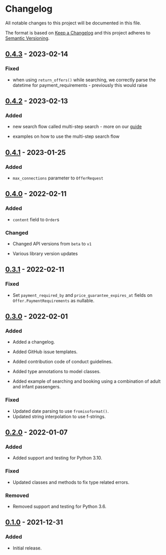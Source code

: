 # Changelog

All notable changes to this project will be documented in this file.

The format is based on [Keep a Changelog] and this project adheres to [Semantic Versioning].

  [Keep a Changelog]: http://keepachangelog.com/en/1.0.0/
  [Semantic Versioning]: http://semver.org/spec/v2.0.0.html

## [0.4.3] - 2023-02-14

### Fixed
- when using `return_offers()` while searching, we correctly parse the datetime for
  payment_requirements - previously this would raise

  [0.4.3]: https://github.com/duffelhq/duffel-api-python/releases/tag/0.4.3

## [0.4.2] - 2023-02-13

### Added
- new search flow called multi-step search - more on our [guide]
- examples on how to use the multi-step search flow

  [0.4.2]: https://github.com/duffelhq/duffel-api-python/releases/tag/0.4.2
  [guide]: https://duffel.com/docs/guides/multi-step-search

## [0.4.1] - 2023-01-25

### Added
- `max_connections` parameter to `OfferRequest`

  [0.4.1]: https://github.com/duffelhq/duffel-api-python/releases/tag/0.4.1

## [0.4.0] - 2022-02-11

### Added

- `content` field to `Order`s

### Changed

- Changed API versions from `beta` to `v1`
- Various library version updates

  [0.4.0]: https://github.com/duffelhq/duffel-api-python/releases/tag/0.4.0

## [0.3.1] - 2022-02-11

### Fixed
- Set `payment_required_by` and `price_guarantee_expires_at` fields on
  `Offer.PaymentRequirements` as nullable.

  [0.3.1]: https://github.com/duffelhq/duffel-api-python/releases/tag/0.3.1

## [0.3.0] - 2022-02-01

### Added
- Added a changelog.
- Added GitHub issue templates.
- Added contribution code of conduct guidelines.
- Added type annotations to model classes.
- Added example of searching and booking using a combination of adult and infant
  passengers.

  [0.3.0]: https://github.com/duffelhq/duffel-api-python/releases/tag/0.3.0

### Fixed
- Updated date parsing to use `fromisoformat()`.
- Updated string interpolation to use f-strings.

## [0.2.0] - 2022-01-07

### Added
- Added support and testing for Python 3.10.

### Fixed
- Updated classes and methods to fix type related errors.

### Removed
- Removed support and testing for Python 3.6.

  [0.2.0]: https://github.com/duffelhq/duffel-api-python/releases/tag/0.2.0

## [0.1.0] - 2021-12-31

### Added
- Initial release.

  [0.1.0]: https://github.com/duffelhq/duffel-api-python/releases/tag/0.1.0
